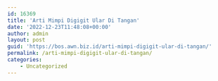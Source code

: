 ```yaml
---
id: 16369
title: 'Arti Mimpi Digigit Ular Di Tangan'
date: '2022-12-23T11:48:08+00:00'
author: admin
layout: post
guid: 'https://bos.awn.biz.id/arti-mimpi-digigit-ular-di-tangan/'
permalink: /arti-mimpi-digigit-ular-di-tangan/
categories:
    - Uncategorized
---
```


